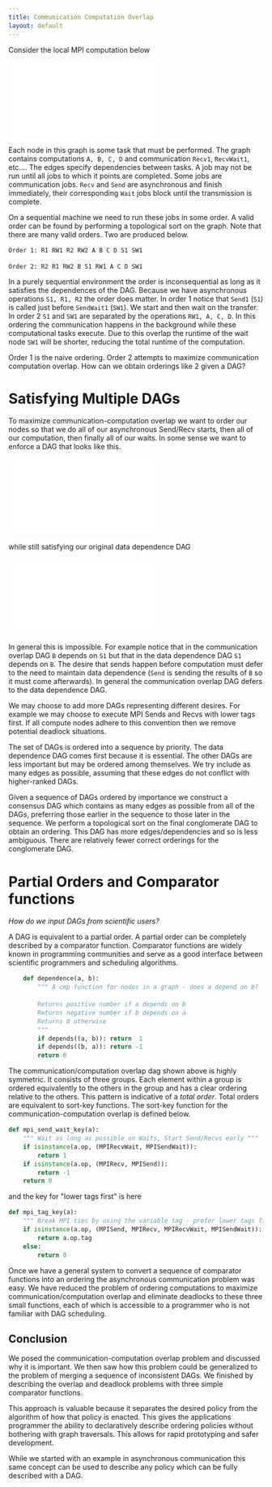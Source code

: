 ```yaml
---
title: Communication Computation Overlap
layout: default
---
```


Consider the local MPI computation below 

![A computation](mpi-po.pdf)

Each node in this graph is some task that must be performed. The graph contains
computations `A, B, C, D` and communication `Recv1`, `RecvWait1`, etc.... The edges specify dependencies between tasks. A job may not be run until all jobs to which it points are completed. Some jobs are communication jobs. `Recv` and `Send` are asynchronous and finish immediately, their corresponding `Wait` jobs block until the transmission is complete.

On a sequential machine we need to run these jobs in some order. A valid order can be found by performing a topological sort on the graph. Note that there are many valid orders. Two are produced below.

    Order 1: R1 RW1 R2 RW2 A B C D S1 SW1

    Order 2: R2 R1 RW2 B S1 RW1 A C D SW1

In a purely sequential environment the order is inconsequential as long as it
satisfies the dependences of the DAG. Because we have asynchronous operations
`S1, R1, R2` the order does matter. In order 1 notice that `Send1` (`S1`) is
called just before `SendWait1` (`SW1`). We start and then wait on the transfer.
In order 2 `S1` and `SW1` are separated by the operations `RW1, A, C, D`. In this ordering the communication happens in the background while these computational tasks execute. Due to this overlap the runtime of the wait node `SW1` will be shorter, reducing the total runtime of the computation.

Order 1 is the naive ordering. Order 2 attempts to maximize communication computation overlap. How can we obtain orderings like 2 given a DAG?

Satisfying Multiple DAGs
========================

To maximize communication-computation overlap we want to order our nodes so
that we do all of our asynchronous Send/Recv starts, then all of our
computation, then finally all of our waits. In some sense we want to enforce a
DAG that looks like this. 

![Communication-Computation overlap DAG](comp-comm.pdf)

while still satisfying our original data dependence DAG

![Data dependence DAG](mpi-po.pdf)

In general this is impossible. For example notice that in the communication overlap DAG `B` depends on `S1` but that in the data dependence DAG `S1` depends on `B`. The desire that sends happen before computation must defer to the need to maintain data dependence (`Send` is sending the results of `B` so it must come afterwards). In general the communication overlap DAG defers to the data dependence DAG.

We may choose to add more DAGs representing different desires. For example we may choose to execute MPI Sends and Recvs with lower tags first. If all compute nodes adhere to this convention then we remove potential deadlock situations.

The set of DAGs is ordered into a sequence by priority. The data dependence DAG comes first because it is essential. The other DAGs are less important but may be ordered among themselves. We try include as many edges as possible, assuming that these edges do not conflict with higher-ranked DAGs.

Given a sequence of DAGs ordered by importance we construct a consensus DAG which contains as many edges as possible from all of the DAGs, preferring those earlier in the sequence to those later in the sequence. We perform a topological sort on the final conglomerate DAG to obtain an ordering. This DAG has more edges/dependencies and so is less ambiguous. There are relatively fewer correct orderings for the conglomerate DAG.

Partial Orders and Comparator functions
=======================================

*How do we input DAGs from scientific users?*

A DAG is equivalent to a partial order. A partial order can be completely described by a comparator function. Comparator functions are widely known in programming communities and serve as a good interface between scientific programmers and scheduling algorithms.

~~~~~~~~~~~ Python
    def dependence(a, b):
        """ A cmp function for nodes in a graph - does a depend on b?

        Returns positive number if a depends on b
        Returns negative number if b depends on a
        Returns 0 otherwise
        """
        if depends((a, b)): return  1
        if depends((b, a)): return -1
        return 0
~~~~~~~~~~~ 

The communication/computation overlap dag shown above is highly symmetric. It consists of three groups. Each element within a group is ordered equivalently to the others in the group and has a clear ordering relative to the others. This pattern is indicative of a *total order*. Total orders are equivalent to sort-key functions. The sort-key function for the communication-computation overlap is defined below. 

~~~~~~~~~~Python
def mpi_send_wait_key(a):
    """ Wait as long as possible on Waits, Start Send/Recvs early """
    if isinstance(a.op, (MPIRecvWait, MPISendWait)):
        return 1
    if isinstance(a.op, (MPIRecv, MPISend)):
        return -1
    return 0
~~~~~~~~~~

and the key for "lower tags first" is here

~~~~~~~~~~ Python
def mpi_tag_key(a):
    """ Break MPI ties by using the variable tag - prefer lower tags first """
    if isinstance(a.op, (MPISend, MPIRecv, MPIRecvWait, MPISendWait)):
        return a.op.tag
    else:
        return 0
~~~~~~~~~~

Once we have a general system to convert a sequence of comparator functions into an ordering the asynchronous communication problem was easy. 
We have reduced the problem of ordering computations to maximize communication/computation overlap and eliminate deadlocks to these three small functions, each of which is accessible to a programmer who is not familiar with DAG scheduling.

Conclusion
----------

We posed the communication-computation overlap problem and discussed why it is important. We then saw how this problem could be generalized to the problem of merging a sequence of inconsistent DAGs. We finished by describing the overlap and deadlock problems with three simple comparator functions.

This approach is valuable because it separates the desired policy from the algorithm of how that policy is enacted. This gives the applications programmer the ability to declaratively describe ordering policies without bothering with graph traversals. This allows for rapid prototyping and safer development. 

While we started with an example in asynchronous communication this same concept can be used to describe any policy which can be fully described with a DAG.
